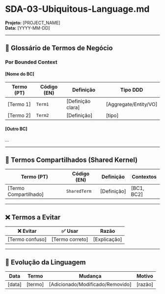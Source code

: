 <!--
MARKDOWN FORMATTING:
- Use 2 spaces at end of line for compact line breaks (metadata)
- Use blank lines between sections for readability (content)
- Validate in Markdown preview before committing
-->

# SDA-03-Ubiquitous-Language.md

**Projeto:** [PROJECT_NAME]  
**Data:** [YYYY-MM-DD]  

---

## 📖 Glossário de Termos de Negócio

### Por Bounded Context

#### [Nome do BC]

| Termo (PT) | Código (EN) | Definição | Tipo DDD |
|------------|-------------|-----------|----------|
| [Termo 1] | `Term1` | [Definição clara] | [Aggregate/Entity/VO] |
| [Termo 2] | `Term2` | [Definição] | [tipo] |

#### [Outro BC]
...

---

## 🔄 Termos Compartilhados (Shared Kernel)

| Termo (PT) | Código (EN) | Definição | Contextos |
|------------|-------------|-----------|-----------|
| [Termo Compartilhado] | `SharedTerm` | [Definição] | [BC1, BC2] |

---

## ❌ Termos a Evitar

| ❌ Evitar | ✅ Usar | Razão |
|-----------|---------|-------|
| [Termo confuso] | [Termo correto] | [Explicação] |

---

## 📝 Evolução da Linguagem

| Data | Termo | Mudança | Motivo |
|------|-------|---------|--------|
| [data] | [termo] | [Adicionado/Modificado/Removido] | [razão] |
